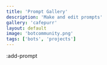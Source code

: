 ```yaml
---
title: 'Prompt Gallery'
description: 'Make and edit prompts'
gallery: 'cafepurr'
layout: default
image: 'botcommunity.png'
tags: ['bots', 'projects']
---
```


:add-prompt
